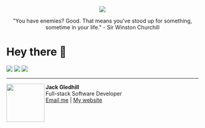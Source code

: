<p align="center">
  <img src="https://assets.jackgledhill.com/web-assets/github-banner.png" />
</p>

<p align="center">"You have enemies? Good. That means you've stood up for something, sometime in your life." - Sir Winston Churchill</p>

# Hey there 👋

![](https://img.shields.io/badge/Operating%20System-Pop!%20OS%2020.10-informational?style=flat&logo=linux&style=for-the-badge)
![](https://img.shields.io/badge/Code%20Editor-VSCode-informational?style=flat&logo=visual-studio-code&style=for-the-badge&logoColor=blue)
![](https://komarev.com/ghpvc/?username=Jack-Gledhill&label=GitHub%20visits&style=flat)



<hr />

<img align="left" src="https://assets.jackgledhill.com/emojis/smile/128.png" width="100"/> **Jack Gledhill** <br /> Full-stack Software Developer <br /> [Email me](mailto:me@jackgledhill.com) | [My website](https://jackgledhill.com)
